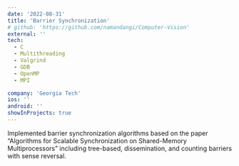 ```yaml
---
date: '2022-08-31'
title: 'Barrier Synchronization'
# github: 'https://github.com/namandangi/Computer-Vision'
external: ''
tech:
  - C
  - Multithreading
  - Valgrind
  - GDB
  - OpenMP
  - MPI

company: 'Georgia Tech'
ios: ''
android: ''
showInProjects: true
---
```


Implemented barrier synchronization algorithms based on the paper “Algorithms for Scalable Synchronization on Shared-Memory Multiprocessors” including tree-based, dissemination, and counting barriers with sense reversal.